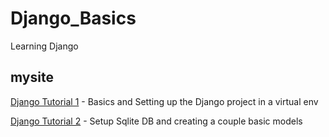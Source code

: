 # Django_Basics
Learning Django

## mysite
[Django Tutorial 1](https://docs.djangoproject.com/en/2.1/intro/tutorial01/) - Basics and Setting up the Django project in a virtual env 

[Django Tutorial 2](https://docs.djangoproject.com/en/2.1/intro/tutorial02/) - Setup Sqlite DB and creating a couple basic models 
